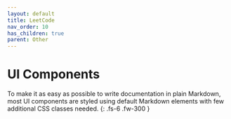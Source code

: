 ```yaml
---
layout: default
title: LeetCode
nav_order: 10
has_children: true
parent: Other
---
```


# UI Components

To make it as easy as possible to write documentation in plain Markdown, most UI components are styled using default Markdown elements with few additional CSS classes needed.
{: .fs-6 .fw-300 }
